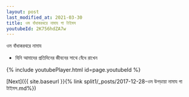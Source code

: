 ```yaml
---
layout: post
last_modified_at: 2021-03-30
title: ওম বাঁধাকরথরে নামায গা টাইমস
youtubeId: 2K756hdZA7w
---
```

 
 
 ওম বাঁধাকরথরে নামায  
 
 -  যিনি আমাদের প্রতিদিনের জীবনের সাথে বেঁধে রাখেন 
 
  
 
  
 
 
 
 
 
 


{% include youtubePlayer.html id=page.youtubeId %}
 
[Next]({{ site.baseurl }}{% link  split1/_posts/2017-12-28-ওম উগড়ায়া নামায গা টাইমস.md%})
 
